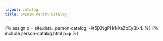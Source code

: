 ```yaml
---
layout: catalog
title: SWERIK Person Catalog
---
```

{% assign p = site.data._person-catalog.i-Kt5jXNgPHrNXaZpEyBixrL %}
{% include person-catalog.html p=p %}

